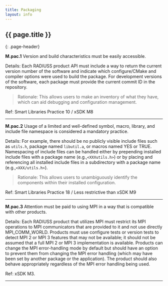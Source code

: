```yaml
---
title: Packaging
layout: info
---
```


## {{ page.title }}
{: .page-header}

**M.pac.1** Version and build characteristics must be easily accessible.

Details: Each RADIUSS product API must include a way to return the current version number of the software and indicate which configure/CMake and compiler options were used to build the package. For development versions of the software, each package must provide the current commit ID in the repository.

> Rationale: This allows users to make an inventory of what they have, which can aid debugging and configuration management. 

Ref: Smart Libraries Practice 10 / xSDK M8

---

**M.pac.2** Usage of a limited and well-defined symbol, macro, library, and include file namespace is considered a mandatory practice.

Details: For example, there should be no publicly visible include files such as `utils.h`, package named `libutil.a`, or macros named YES or TRUE. Namespacing of include files can be handled either by prepending installed include files with a package name (e.g.,`<XXXutils.h>`) or by placing and referencing all installed include files in a subdirectory with a package name (e.g.,`<XXX/utils.h>`). 

> Rationale: This allows users to unambiguously identify the components within their installed configuration. 

Ref: Smart Libraries Practice 18 / Less restrictive than xSDK M9

---

**M.pac.3** Attention must be paid to using MPI in a way that is compatible with other products.

Details: Each RADIUSS product that utilizes MPI must restrict its MPI operations to MPI communicators that are provided to it and not use directly MPI_COMM_WORLD. Products must use configure tests or version tests to detect MPI 2 or MPI 3 features that may not be available; it should not be assumed that a full MPI 2 or MPI 3 implementation is available. Products can change the MPI error-handling mode by default but should have an option to prevent them from changing the MPI error handling (which may have been set by another package or the application). The product should also behave appropriately regardless of the MPI error handling being used.

Ref: xSDK M3.

---
